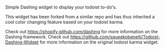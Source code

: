 Simple Dashing widget to display your todoist to-do's. 

This widget has been forked from a similar repo and has thus inherited a cool color changing feature based on your todoist karma.

Check out https://shopify.github.com/dashing for more information on the Dashing framework.
Check out https://github.com/squeekobenelli/Todoist-Dashing-Widget for more information on the original todoist karma widget.